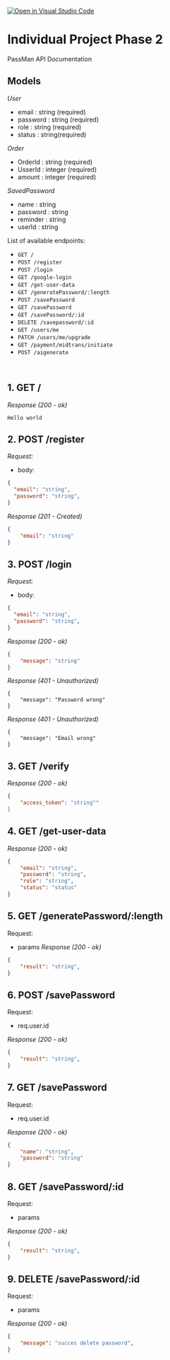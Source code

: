 [![Open in Visual Studio Code](https://classroom.github.com/assets/open-in-vscode-718a45dd9cf7e7f842a935f5ebbe5719a5e09af4491e668f4dbf3b35d5cca122.svg)](https://classroom.github.com/online_ide?assignment_repo_id=15255688&assignment_repo_type=AssignmentRepo)
# Individual Project Phase 2

PassMan API Documentation

## Models
_User_
- email : string (required)
- password : string (required)
- role : string (required)
- status : string(required)

_Order_
- OrderId : string (required)
- UsserId : integer (required)
- amount : integer (required)

_SavedPassword_
- name : string
- password : string
- reminder : string
- userId : string

List of available endpoints:

- `GET /`
- `POST /register`
- `POST /login`
- `GET /google-login`
- `GET /get-user-data`
- `GET /generatePassword/:length`
- `POST /savePassword`
- `GET /savePassword`
- `GET /savePassword/:id`
- `DELETE /savepassword/:id`
- `GET /users/me`
- `PATCH /users/me/upgrade`
- `GET /payment/midtrans/initiate`
- `POST /aigenerate`

&nbsp;

## 1. GET /

_Response (200 - ok)_

```
Hello world
```

## 2. POST /register
_Request:_

- body:
```json
{
  "email": "string",
  "password": "string",
}
```

_Response (201 - Created)_

```json
{
    "email": "string"
}
```

## 3. POST /login
_Request:_

- body:
```json
{
  "email": "string",
  "password": "string",
}
```

_Response (200 - ok)_

```json
{
    "message": "string"
}
```
_Response (401 - Unauthorized)_
```
{
    "message": "Password wrong"
}
```
_Response (401 - Unauthorized)_
```
{
    "message": "Email wrong"
}
```

## 3. GET /verify

_Response (200 - ok)_

```json
{
    "access_token": "string""
}
```

## 4. GET /get-user-data
_Response (200 - ok)_

```json
{
    "email": "string",
    "password": "string",
    "role": "string",
    "status": "status"
}
```

## 5. GET /generatePassword/:length
Request:
- params
_Response (200 - ok)_

```json
{
    "result": "string",
}
```

## 6. POST /savePassword
Request:
- req.user.id

_Response (200 - ok)_

```json
{
    "result": "string",
}
```

## 7. GET /savePassword
Request:
- req.user.id

_Response (200 - ok)_

```json
{
    "name": "string",
    "password": "string"
}
```

## 8. GET /savePassword/:id
 Request:
- params

_Response (200 - ok)_
```json
{
    "result": "string",
}
```

## 9. DELETE /savePassword/:id
 Request:
- params

_Response (200 - ok)_
```json
{
    "message": "succes delete password",
}
```




